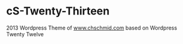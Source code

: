 cS-Twenty-Thirteen
==================

2013 Wordpress Theme of www.chschmid.com
based on Wordpress Twenty Twelve
